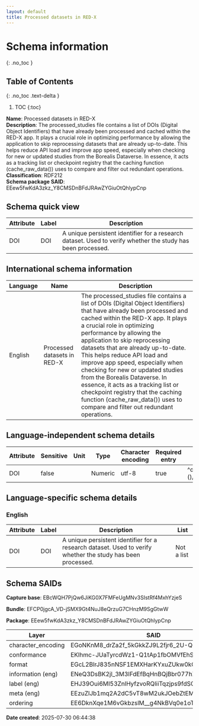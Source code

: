 ```yaml
---
layout: default  
title: Processed datasets in RED-X  
---
```


# Schema information
{: .no_toc }

## Table of Contents
{: .no_toc .text-delta }

1. TOC
{:toc}

**Name**: Processed datasets in RED-X  
**Description**: The processed_studies file contains a list of DOIs (Digital Object Identifiers) that have already been processed and cached within the RED-X app. It plays a crucial role in optimizing performance by allowing the application to skip reprocessing datasets that are already up-to-date. This helps reduce API load and improve app speed, especially when checking for new or updated studies from the Borealis Dataverse. In essence, it acts as a tracking list or checkpoint registry that the caching function (cache_raw_data()) uses to compare and filter out redundant operations.  
**Classification**: RDF212  
**Schema package SAID**: EEew5fwKdA3zkz_Y8CMSDnBFdJRAwZYGiuOtQhlypCnp  

## Schema quick view

| Attribute | Label | Description |
| --- | --- | --- |
| DOI | DOI | A unique persistent identifier for a research dataset. Used to verify whether the study has been processed. |

## International schema information

| Language | Name | Description |
| --- | --- | --- |
| English | Processed datasets in RED-X | The processed_studies file contains a list of DOIs (Digital Object Identifiers) that have already been processed and cached within the RED-X app. It plays a crucial role in optimizing performance by allowing the application to skip reprocessing datasets that are already up-to-date. This helps reduce API load and improve app speed, especially when checking for new or updated studies from the Borealis Dataverse. In essence, it acts as a tracking list or checkpoint registry that the caching function (cache_raw_data()) uses to compare and filter out redundant operations. |

## Language-independent schema details

| Attribute | Sensitive | Unit | Type | Character encoding | Required entry | Format rule |
| --- | --- | --- | --- | --- | --- | --- |
| DOI | false |  | Numeric | utf-8 | true | ^doi:10\\\.\\d\{4,9\}/\[\-\.\_;\(\)/:Aa\-Zz0\-9\]\+$ |

## Language-specific schema details

### English

| Attribute | Label | Description | List |
| --- | --- | --- | --- |
| DOI | DOI | A unique persistent identifier for a research dataset. Used to verify whether the study has been processed. | Not a list |

## Schema SAIDs

**Capture base**: EBcWQH7PjQw6JiKG0X7FMFeUgMNv3SIstRf4MxhYzjeS

**Bundle**: EFCP0jgcA_VD-jSMX9Gt4NuJ8eQrzuG7CHnzM9SgGtwW

**Package**: EEew5fwKdA3zkz_Y8CMSDnBFdJRAwZYGiuOtQhlypCnp

| Layer | SAID | Type |
| --- | --- | --- |
| character_encoding | EGoNKnM8_drZa2f_5kGkkZJ9L2fjr6_2U-QQulUGApy2 | spec/overlays/character_encoding/1.1 |
| conformance | EKlhmc-JUaTyrcdWz1-Q1tAp1fbOMVfEhSdg6ZRsJ8j3 | spec/overlays/conformance/1.1 |
| format | EGcL2BlrJ835nNSF1EMXHarKYxuZUkw0kQhROK7Y1u-m | spec/overlays/format/1.1 |
| information (eng) | ENeQ3DsBK2jl_3M3lFdEfBqHnBQjBbr077hZxrCzwTvs | spec/overlays/information/1.1 |
| label (eng) | EHJ39Oui6MI53ZnlHyfzvoRQliiTqzjps9fdSOFcdsim | spec/overlays/label/1.1 |
| meta (eng) | EEzuZlJb1mq2A2dC5vT8wM2ukJOebZtEM8ykbWKg1Dh5 | spec/overlays/meta/1.1 |
| ordering | EE6DknXqe1M6vGkbzslM__g4NkBVq0e1oT6vm2AXSHvP | community/overlays/adc/ordering/1.1 |

**Date created**: 2025-07-30 06:44:38

